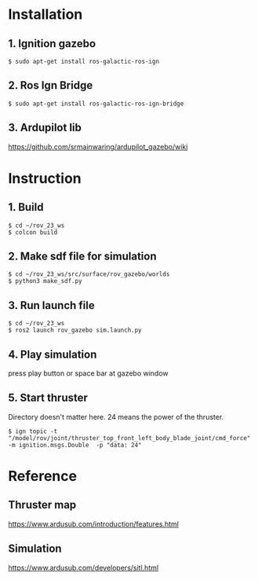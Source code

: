 # Installation

## 1. Ignition gazebo

```
$ sudo apt-get install ros-galactic-ros-ign
```

## 2. Ros Ign Bridge

```
$ sudo apt-get install ros-galactic-ros-ign-bridge
```

## 3. Ardupilot lib

https://github.com/srmainwaring/ardupilot_gazebo/wiki

# Instruction

## 1. Build

```
$ cd ~/rov_23_ws
$ colcon build
```

## 2. Make sdf file for simulation

```
$ cd ~/rov_23_ws/src/surface/rov_gazebo/worlds
$ python3 make_sdf.py
```

## 3. Run launch file

```
$ cd ~/rov_23_ws
$ ros2 launch rov_gazebo sim.launch.py
```

## 4. Play simulation

press play button or space bar at gazebo window

## 5. Start thruster

Directory doesn't matter here. 24 means the power of the thruster.

```
$ ign topic -t "/model/rov/joint/thruster_top_front_left_body_blade_joint/cmd_force" -m ignition.msgs.Double  -p "data: 24"
```

# Reference

## Thruster map

https://www.ardusub.com/introduction/features.html

## Simulation

https://www.ardusub.com/developers/sitl.html
